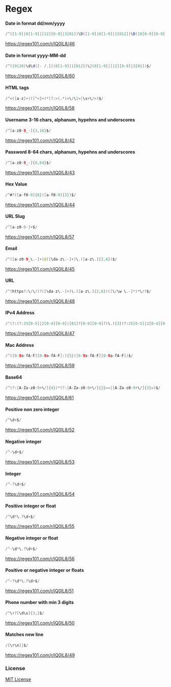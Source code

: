 # Regex
#### Date in format dd/mm/yyyy
```java
/^([1-9]|0[1-9]|[12][0-9]|3[01])\D([1-9]|0[1-9]|1[012])\D(19[0-9][0-9]|20[0-9][0-9])$/
```
https://regex101.com/r/lQ0lL8/46
#### Date in format yyyy-MM-dd
```java
/^(19|20)\d\d([- /.])(0[1-9]|1[012])\2(0[1-9]|[12][0-9]|3[01])$/
```
https://regex101.com/r/lQ0lL8/60
#### HTML tags
```java
/^<([a-z]+)([^<]+)*(?:>(.*)<\/\1>|\s+\/>)$/
```
https://regex101.com/r/lQ0lL8/58
#### Username 3-16 chars, alphanum, hypehns and underscores
```java
/^[a-z0-9_-]{3,16}$/
```
https://regex101.com/r/lQ0lL8/42
#### Password 8-64 chars, alphanum, hypehns and underscores
```java
/^[a-z0-9_-]{8,64}$/
```
https://regex101.com/r/lQ0lL8/43
#### Hex Value
```java
/^#?([a-f0-9]{6}|[a-f0-9]{3})$/
```
https://regex101.com/r/lQ0lL8/44
#### URL Slug
```java
/^[a-z0-9-]+$/
```
https://regex101.com/r/lQ0lL8/57
#### Email
```java
/^([a-z0-9_\.-]+)@([\da-z\.-]+)\.([a-z\.]{2,6})$/
```
https://regex101.com/r/lQ0lL8/45
#### URL
```java
/^(https?:\/\/)?([\da-z\.-]+)\.([a-z\.]{2,6})([\/\w \.-]*)*\/?$/
```
https://regex101.com/r/lQ0lL8/48
#### IPv4 Address
```java
/^(?:(?:25[0-5]|2[0-4][0-9]|[01]?[0-9][0-9]?)\.){3}(?:25[0-5]|2[0-4][0-9]|[01]?[0-9][0-9]?)$/
```
https://regex101.com/r/lQ0lL8/47
#### Mac Address
```java
/^([0-9a-fA-F][0-9a-fA-F]:){5}([0-9a-fA-F][0-9a-fA-F])$/
```
https://regex101.com/r/lQ0lL8/59
#### Base64
```java
/^(?:[A-Za-z0-9+\/]{4})*(?:[A-Za-z0-9+\/]{2}==|[A-Za-z0-9+\/]{3}=)$/
```
https://regex101.com/r/lQ0lL8/61
#### Positive non zero integer
```java
/^\d+$/
```
https://regex101.com/r/lQ0lL8/52
#### Negative integer
```java
/^-\d+$/
```
https://regex101.com/r/lQ0lL8/53
#### Integer
```java
/^-?\d+$/
```
https://regex101.com/r/lQ0lL8/54
#### Positive integer or float
```java
/^\d*\.?\d+$/
```
https://regex101.com/r/lQ0lL8/55
#### Negative integer or float
```java
/^-\d*\.?\d+$/
```
https://regex101.com/r/lQ0lL8/56
#### Positive or negative integer or floats
```java
/^-?\d*\.?\d+$/
```
https://regex101.com/r/lQ0lL8/51
#### Phone number with min 3 digits
```java
/^\+?[\d\s]{3,}$/
```
https://regex101.com/r/lQ0lL8/50
#### Matches new line
```java
/[\r\n]|$/
```
https://regex101.com/r/lQ0lL8/49
### License
[MIT License](http://dsf.com)
